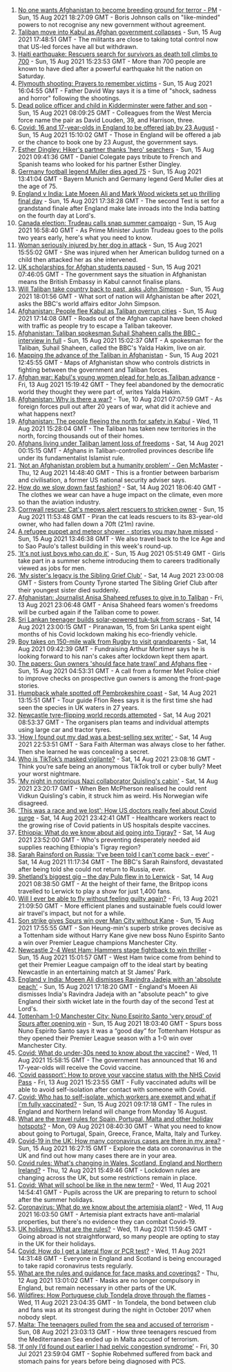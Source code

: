 1. [No one wants Afghanistan to become breeding ground for terror - PM](https://www.bbc.co.uk/news/uk-58224383) - Sun, 15 Aug 2021 18:27:09 GMT - Boris Johnson calls on "like-minded" powers to not recognise any new government without agreement.
2. [Taliban move into Kabul as Afghan government collapses](https://www.bbc.co.uk/news/world-asia-58223231) - Sun, 15 Aug 2021 17:48:51 GMT - The militants are close to taking total control now that US-led forces have all but withdrawn.
3. [Haiti earthquake: Rescuers search for survivors as death toll climbs to 700](https://www.bbc.co.uk/news/world-latin-america-58222888) - Sun, 15 Aug 2021 15:23:53 GMT - More than 700 people are known to have died after a powerful earthquake hit the nation on Saturday.
4. [Plymouth shooting: Prayers to remember victims](https://www.bbc.co.uk/news/uk-58219415) - Sun, 15 Aug 2021 16:04:55 GMT - Father David Way says it is a time of "shock, sadness and horror" following the shootings.
5. [Dead police officer and child in Kidderminster were father and son](https://www.bbc.co.uk/news/uk-england-hereford-worcester-58220317) - Sun, 15 Aug 2021 08:09:25 GMT - Colleagues from the West Mercia force name the pair as David Louden, 39, and Harrison, three.
6. [Covid: 16 and 17-year-olds in England to be offered jab by 23 August](https://www.bbc.co.uk/news/uk-58216017) - Sun, 15 Aug 2021 15:10:02 GMT - Those in England will be offered a jab or the chance to book one by 23 August, the government says.
7. [Esther Dingley: Hiker's partner thanks 'hero' searchers](https://www.bbc.co.uk/news/uk-england-tyne-58221135) - Sun, 15 Aug 2021 09:41:36 GMT - Daniel Colegate pays tribute to French and Spanish teams who looked for his partner Esther Dingley.
8. [Germany football legend Muller dies aged 75](https://www.bbc.co.uk/sport/football/58222495) - Sun, 15 Aug 2021 13:41:04 GMT - Bayern Munich and Germany legend Gerd Muller dies at the age of 75.
9. [England v India: Late Moeen Ali and Mark Wood wickets set up thrilling final day](https://www.bbc.co.uk/sport/cricket/58224847) - Sun, 15 Aug 2021 17:38:28 GMT - The second Test is set for a grandstand finale after England make late inroads into the India batting on the fourth day at Lord's.
10. [Canada election: Trudeau calls snap summer campaign](https://www.bbc.co.uk/news/world-us-canada-58209031) - Sun, 15 Aug 2021 16:58:40 GMT - As Prime Minister Justin Trudeau goes to the polls two years early, here's what you need to know.
11. [Woman seriously injured by her dog in attack](https://www.bbc.co.uk/news/uk-england-nottinghamshire-58224546) - Sun, 15 Aug 2021 15:55:02 GMT - She was injured when her American bulldog turned on a child then attacked her as she intervened.
12. [UK scholarships for Afghan students paused](https://www.bbc.co.uk/news/uk-58219114) - Sun, 15 Aug 2021 07:46:05 GMT - The government says the situation in Afghanistan means the British Embassy in Kabul cannot finalise plans.
13. [Will Taliban take country back to past, asks John Simpson](https://www.bbc.co.uk/news/world-58224559) - Sun, 15 Aug 2021 18:01:56 GMT - What sort of nation will Afghanistan be after 2021, asks the BBC's world affairs editor John Simpson.
14. [Afghanistan: People flee Kabul as Taliban overrun cities](https://www.bbc.co.uk/news/world-middle-east-58225187) - Sun, 15 Aug 2021 17:14:08 GMT - Roads out of the Afghan capital have been choked with traffic as people try to escape a Taliban takeover.
15. [Afghanistan: Taliban spokesman Suhail Shaheen calls the BBC - interview in full](https://www.bbc.co.uk/news/world-asia-58223530) - Sun, 15 Aug 2021 15:02:37 GMT - A spokesman for the Taliban, Suhail Shaheen, called the BBC's Yalda Hakim, live on air.
16. [Mapping the advance of the Taliban in Afghanistan](https://www.bbc.co.uk/news/world-asia-57933979) - Sun, 15 Aug 2021 12:45:55 GMT - Maps of Afghanistan show who controls districts in fighting between the government and Taliban forces.
17. [Afghan war: Kabul's young women plead for help as Taliban advance](https://www.bbc.co.uk/news/world-asia-58205062) - Fri, 13 Aug 2021 15:19:42 GMT - They feel abandoned by the democratic world they thought they were part of, writes Yalda Hakim.
18. [Afghanistan: Why is there a war?](https://www.bbc.co.uk/news/world-asia-49192495) - Tue, 10 Aug 2021 07:07:59 GMT - As foreign forces pull out after 20 years of war, what did it achieve and what happens next?
19. [Afghanistan: The people fleeing the north for safety in Kabul](https://www.bbc.co.uk/news/world-asia-58170433) - Wed, 11 Aug 2021 15:28:04 GMT - The Taliban has taken new territories in the north, forcing thousands out of their homes.
20. [Afghans living under Taliban lament loss of freedoms](https://www.bbc.co.uk/news/world-asia-58191440) - Sat, 14 Aug 2021 00:15:15 GMT - Afghans in Taliban-controlled provinces describe life under its fundamentalist Islamist rule.
21. [‘Not an Afghanistan problem but a humanity problem’ - Gen McMaster](https://www.bbc.co.uk/news/world-asia-58191964) - Thu, 12 Aug 2021 14:48:40 GMT - This is a frontier between barbarism and civilisation, a former US national security adviser says.
22. [How do we slow down fast fashion?](https://www.bbc.co.uk/news/uk-scotland-58216479) - Sat, 14 Aug 2021 18:06:40 GMT - The clothes we wear can have a huge impact on the climate, even more so than the aviation industry.
23. [Cornwall rescue: Cat's meows alert rescuers to stricken owner](https://www.bbc.co.uk/news/uk-england-cornwall-58217476) - Sun, 15 Aug 2021 11:53:48 GMT - Piran the cat leads rescuers to its 83-year-old owner, who had fallen down a 70ft (21m) ravine.
24. [A refugee puppet and meteor shower - stories you may have missed](https://www.bbc.co.uk/news/world-58207989) - Sun, 15 Aug 2021 13:46:38 GMT - We also travel back to the Ice Age and to Sao Paulo's tallest building in this week's round-up.
25. ['It's not just boys who can do it'](https://www.bbc.co.uk/news/uk-northern-ireland-58201588) - Sun, 15 Aug 2021 05:51:49 GMT - Girls take part in a summer scheme introducing them to careers traditionally viewed as jobs for men.
26. ['My sister's legacy is the Sibling Grief Club'](https://www.bbc.co.uk/news/uk-northern-ireland-58175239) - Sat, 14 Aug 2021 23:00:08 GMT - Sisters from County Tyrone started The Sibling Grief Club after their youngest sister died suddenly.
27. [Afghanistan: Journalist Anisa Shaheed refuses to give in to Taliban](https://www.bbc.co.uk/news/world-asia-58175088) - Fri, 13 Aug 2021 23:06:48 GMT - Anisa Shaheed fears women's freedoms will be curbed again if the Taliban come to power.
28. [Sri Lankan teenager builds solar-powered tuk-tuk from scraps](https://www.bbc.co.uk/news/world-asia-58192468) - Sat, 14 Aug 2021 23:00:15 GMT - Piranawan, 15, from Sri Lanka spent eight months of his Covid lockdown making his eco-friendly vehicle.
29. [Boy takes on 150-mile walk from Rugby to visit grandparents](https://www.bbc.co.uk/news/uk-england-coventry-warwickshire-58200813) - Sat, 14 Aug 2021 09:42:39 GMT - Fundraising Arthur Mortimer says he is looking forward to his nan's cakes after lockdown kept them apart.
30. [The papers: Gun owners 'should face hate trawl' and Afghans flee](https://www.bbc.co.uk/news/blogs-the-papers-58218580) - Sun, 15 Aug 2021 04:53:31 GMT - A call from a former Met Police chief to improve checks on prospective gun owners is among the front-page stories.
31. [Humpback whale spotted off Pembrokeshire coast](https://www.bbc.co.uk/news/uk-wales-58214562) - Sat, 14 Aug 2021 13:15:51 GMT - Tour guide Ffion Rees says it is the first time she had seen the species in UK waters in 27 years.
32. [Newcastle tyre-flipping world records attempted](https://www.bbc.co.uk/news/uk-england-tyne-58207214) - Sat, 14 Aug 2021 08:53:37 GMT - The organisers plan teams and individual attempts using large car and tractor tyres.
33. ['How I found out my dad was a best-selling sex writer'](https://www.bbc.co.uk/news/stories-58171940) - Sat, 14 Aug 2021 22:53:51 GMT - Sara Faith Alterman was always close to her father. Then she learned he was concealing a secret.
34. [Who is TikTok’s masked vigilante?](https://www.bbc.co.uk/news/blogs-trending-58195065) - Sat, 14 Aug 2021 23:08:16 GMT - Think you’re safe being an anonymous TikTok troll or cyber bully? Meet your worst nightmare.
35. ['My night in notorious Nazi collaborator Quisling's cabin'](https://www.bbc.co.uk/news/stories-58208551) - Sat, 14 Aug 2021 23:20:17 GMT - When Ben McPherson realised he could rent Vidkun Quisling's cabin, it struck him as weird. His Norwegian wife disagreed.
36. ['This was a race and we lost': How US doctors really feel about Covid surge](https://www.bbc.co.uk/news/world-us-canada-58208721) - Sat, 14 Aug 2021 23:42:41 GMT - Healthcare workers react to the growing rise of Covid patients in US hospitals despite vaccines.
37. [Ethiopia: What do we know about aid going into Tigray?](https://www.bbc.co.uk/news/58189049) - Sat, 14 Aug 2021 23:52:00 GMT - Who's preventing desperately needed aid supplies reaching Ethiopia's Tigray region?
38. [Sarah Rainsford on Russia: 'I've been told I can't come back - ever'](https://www.bbc.co.uk/news/world-europe-58213845) - Sat, 14 Aug 2021 11:17:34 GMT - The BBC's Sarah Rainsford, devastated after being told she could not return to Russia, ever.
39. [Shetland’s biggest gig – the day Pulp flew in to Lerwick](https://www.bbc.co.uk/news/uk-scotland-north-east-orkney-shetland-57599869) - Sat, 14 Aug 2021 08:38:50 GMT - At the height of their fame, the Britpop icons travelled to Lerwick to play a show for just 1,400 fans.
40. [Will I ever be able to fly without feeling guilty again?](https://www.bbc.co.uk/news/business-57917193) - Fri, 13 Aug 2021 21:09:50 GMT - More efficient planes and sustainable fuels could lower air travel's impact, but not for a while.
41. [Son strike gives Spurs win over Man City without Kane](https://www.bbc.co.uk/sport/football/58133102) - Sun, 15 Aug 2021 17:55:55 GMT - Son Heung-min's superb strike proves decisive as a Tottenham side without Harry Kane give new boss Nuno Espirito Santo a win over Premier League champions Manchester City.
42. [Newcastle 2-4 West Ham: Hammers stage fightback to win thriller](https://www.bbc.co.uk/sport/football/58133101) - Sun, 15 Aug 2021 15:01:57 GMT - West Ham twice come from behind to get their Premier League campaign off to the ideal start by beating Newcastle in an entertaining match at St James' Park.
43. [England v India: Moeen Ali dismisses Ravindra Jadeja with an 'absolute peach'](https://www.bbc.co.uk/sport/av/cricket/58222634) - Sun, 15 Aug 2021 17:18:20 GMT - England's Moeen Ali dismisses India's Ravindra Jadeja with an "absolute peach" to give England their sixth wicket late in the fourth day of the second Test at Lord's.
44. [Tottenham 1-0 Manchester City: Nuno Espirito Santo 'very proud' of Spurs after opening win](https://www.bbc.co.uk/sport/av/football/58225758) - Sun, 15 Aug 2021 18:03:40 GMT - Spurs boss Nuno Espirito Santo says it was a “good day” for Tottenham Hotspur as they opened their Premier League season with a 1-0 win over Manchester City.
45. [Covid: What do under-30s need to know about the vaccine?](https://www.bbc.co.uk/news/health-57273875) - Wed, 11 Aug 2021 15:58:15 GMT - The government has announced that 16 and 17-year-olds will receive the Covid vaccine.
46. [‘Covid passport’: How to prove your vaccine status with the NHS Covid Pass](https://www.bbc.co.uk/news/explainers-55718553) - Fri, 13 Aug 2021 15:23:55 GMT - Fully vaccinated adults will be able to avoid self-isolation after contact with someone with Covid.
47. [Covid: Who has to self-isolate, which workers are exempt and what if I'm fully vaccinated?](https://www.bbc.co.uk/news/explainers-54239922) - Sun, 15 Aug 2021 09:17:18 GMT - The rules in England and Northern Ireland will change from Monday 16 August.
48. [What are the travel rules for Spain, Portugal, Malta and other holiday hotspots?](https://www.bbc.co.uk/news/explainers-56997931) - Mon, 09 Aug 2021 08:40:30 GMT - What you need to know about going to Portugal, Spain, Greece, France, Malta, Italy and Turkey.
49. [Covid-19 in the UK: How many coronavirus cases are there in my area?](https://www.bbc.co.uk/news/uk-51768274) - Sun, 15 Aug 2021 16:27:15 GMT - Explore the data on coronavirus in the UK and find out how many cases there are in your area.
50. [Covid rules: What's changing in Wales, Scotland, England and Northern Ireland?](https://www.bbc.co.uk/news/explainers-52530518) - Thu, 12 Aug 2021 15:49:46 GMT - Lockdown rules are changing across the UK, but some restrictions remain in place.
51. [Covid: What will school be like in the new term?](https://www.bbc.co.uk/news/education-51643556) - Wed, 11 Aug 2021 14:54:41 GMT - Pupils across the UK are preparing to return to school after the summer holidays.
52. [Coronavirus: What do we know about the artemisia plant?](https://www.bbc.co.uk/news/world-africa-53484298) - Wed, 11 Aug 2021 16:03:50 GMT - Artemisia plant extracts have anti-malarial properties, but there's no evidence they can combat Covid-19.
53. [UK holidays: What are the rules?](https://www.bbc.co.uk/news/explainers-52646738) - Wed, 11 Aug 2021 11:59:45 GMT - Going abroad is not straightforward, so many people are opting to stay in the UK for their holidays.
54. [Covid: How do I get a lateral flow or PCR test?](https://www.bbc.co.uk/news/health-51943612) - Wed, 11 Aug 2021 14:31:48 GMT - Everyone in England and Scotland is being encouraged to take rapid coronavirus tests regularly.
55. [What are the rules and guidance for face masks and coverings?](https://www.bbc.co.uk/news/health-51205344) - Thu, 12 Aug 2021 13:01:02 GMT - Masks are no longer compulsory in England, but remain necessary in other parts of the UK.
56. [Wildfires: How Portuguese club Tondela drove through the flames](https://www.bbc.co.uk/sport/football/58101546) - Wed, 11 Aug 2021 23:04:35 GMT - In Tondela, the bond between club and fans was at its strongest during the night in October 2017 when nobody slept.
57. [Malta: The teenagers pulled from the sea and accused of terrorism](https://www.bbc.co.uk/news/world-57988934) - Sun, 08 Aug 2021 23:03:13 GMT - How three teenagers rescued from the Mediterranean Sea ended up in Malta accused of terrorism.
58. [‘If only I’d found out earlier I had pelvic congestion syndrome’](https://www.bbc.co.uk/news/stories-58030699) - Fri, 30 Jul 2021 23:59:04 GMT - Sophie Robehmed suffered from back and stomach pains for years before being diagnosed with PCS.
